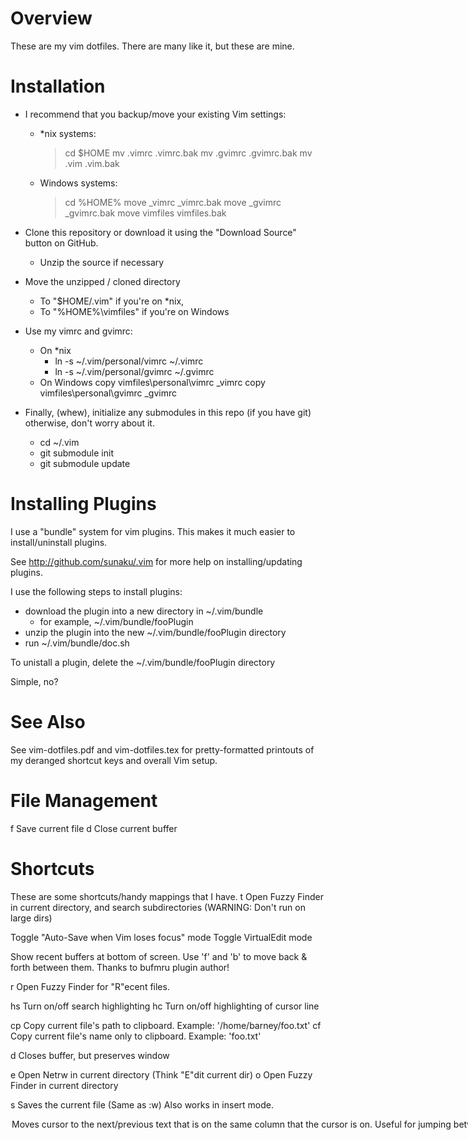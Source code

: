 
# Overview

These are my vim dotfiles.  There are many like it, but these are mine.

# Installation

  - I recommend that you backup/move your existing Vim settings:
    - *nix systems:

      >cd $HOME
      >mv .vimrc   .vimrc.bak
      >mv .gvimrc .gvimrc.bak
      >mv .vim    .vim.bak

    - Windows systems:

      >cd %HOME%
      >move _vimrc    _vimrc.bak
      >move _gvimrc   _gvimrc.bak
      >move vimfiles  vimfiles.bak

  - Clone this repository or download it using the "Download Source" button on GitHub.
    - Unzip the source if necessary
  - Move the unzipped / cloned directory 
    - To "$HOME/.vim" if you're on *nix, 
    - To "%HOME%\vimfiles" if you're on Windows
  - Use my vimrc and gvimrc:
    - On *nix
      - ln -s ~/.vim/personal/vimrc ~/.vimrc
      - ln -s ~/.vim/personal/gvimrc ~/.gvimrc
    - On Windows
      copy vimfiles\personal\vimrc _vimrc
      copy vimfiles\personal\gvimrc _gvimrc

  - Finally, (whew), initialize any submodules in this repo (if you have git)
    otherwise, don't worry about it.
    - cd ~/.vim
    - git submodule init
    - git submodule update


# Installing Plugins

I use a "bundle" system for vim plugins.  This makes it much
easier to install/uninstall plugins.

See http://github.com/sunaku/.vim for more help on installing/updating plugins.

I use the following steps to install plugins:

  - download the plugin into a new directory in ~/.vim/bundle
    - for example, ~/.vim/bundle/fooPlugin
  - unzip the plugin into the new ~/.vim/bundle/fooPlugin directory
  - run ~/.vim/bundle/doc.sh

To unistall a plugin, delete the ~/.vim/bundle/fooPlugin directory

Simple, no?

# See Also

See vim-dotfiles.pdf and vim-dotfiles.tex for pretty-formatted
printouts of my deranged shortcut keys and overall Vim setup.


# File Management

 <leader>f     Save current file
 <leader>d     Close current buffer

# Shortcuts

These are some shortcuts/handy mappings that I have.
<leader>t  Open Fuzzy Finder in current directory, and search
           subdirectories (WARNING: Don't run on large dirs)

<F6>       Toggle "Auto-Save when Vim loses focus" mode
<F10>      Toggle VirtualEdit mode

<Space>    Show recent buffers at bottom of screen.
           Use 'f' and 'b' to move back & forth between them.
           Thanks to bufmru plugin author!

<leader>r  Open Fuzzy Finder for "R"ecent files.

<leader>hs Turn on/off search highlighting
<leader>hc Turn on/off highlighting of cursor line

<leader>cp Copy current file's path to clipboard.  Example: '/home/barney/foo.txt'
<leader>cf Copy current file's name only to clipboard.  Example: 'foo.txt'

<leader>d
<F4>       Closes buffer, but preserves window

<leader>e  Open Netrw in current directory (Think "E"dit current dir)
<leader>o  Open Fuzzy Finder in current directory

<leader>s
<Cmd-S>    Saves the current file (Same as :w)
           Also works in insert mode.

<Option Up/Down>
<Alt Up/Down>
            Moves cursor to the next/previous text that is on the same column
            that the cursor is on.  Useful for jumping between if / then and
            function definitions

<Tab>       Complete search, OR uses Vimsnippets plugin :-)

<leader>f   Interactive search.  Prompts for search, then lists occurrences,
            and lets you select which one you want to jump to.

<leader>*   list occurrences of word under cursor
            (Think "*")

<F2>        Open BufExplorer to see list of open buffers
            Uses modified version of BufExplorer.
            Press 'w' to open buffer in a new split window

<F9>        Open 'qbuf' menu, yet another buffer manager

<F1>        Open Netrw (vim's file browser) in the current directory
            of the file that you're viewing.

            Handy netrw commands:

            mf - Mark the file that the cursor is on
            me - Open all marked files

            - (dash) Go up one directory
            u Go to previous directory

            i Display more/less information about files
            s Sort files differently
            r reverse sort

<leader>id  Inserts the current date in MM/DD/YYYY format
<leader>nw  Same as above, except with the weekday after it. ex: 12/01/2009 - Saturday
<leader>it  Inserts the current date in MM/DD/YYYY format, followed by the time

# XML Tidy

<leader>xc  Check XML syntax using tidy.  Requires tidy to be installed
<leader>xx  Check XML syntax, and if good, replace existing file
            with output from tidy

# Window Navigation / Management

 Ctrl K     Move cursor up one window
 Ctrl J     Move cursor down one window
 Ctrl L     Move cursor right one window
 Ctrl H     Move cursor left one window

 <leader>1  Close all windows except current one
 <leader>2  Split window
 <leader>3  Split window vertically

 <leader>0  Close current window
 <leader>w  Close current window

 <leader>m         "Maximize" the current window (Really it only opens it in a new Tab)
 <Ctrl-W Ctrl+O>   Maximize the current window in the current tab.  Press <Ctrl+W Ctrl+O> again
                  to restore the windows to their previous state

# NERD Commenter

 <leader>ci      Comment / Uncomment line(s)
 <leader>cu      UN-comment line(s)
 <leader>cl      Comment lines

# Source Control

(From VCSCommand.vim)

 <leader>nvc     Commit current file
 <leader>nvd     Diff current file w/repository version
 <leader>nvv     VimDiff current file w/repository version

# Find Files

 <leader>sf
 or
 :Rgrep          Recursive grep that finds stuff in subfolders
 <C-Down>        Go to next search result (:cn)
 <C-Up>          Go to previous search result (:cp)


# Color Schemes
http://stackoverflow.com/questions/524585/what-is-your-favorite-colorscheme-for-programming-in-vim

Favorite color schemes (to sample the scheme, put cursor on the line and type
"ayy@a")

:colo moria
:colo wombat
:colo vividchalk
:colo skittles_dark
:colo vibrantink
:colo slate


New Color Schemes:
:colo molokai
:colo darkburn
:colo darkZ

# Less Used

<C-N>   Go to next buffer (:bn)
<C-P>   Go to previous buffer (:bn)
